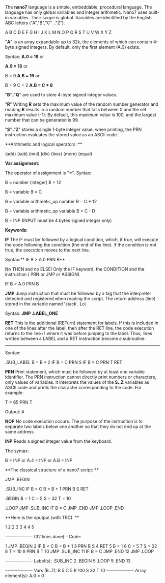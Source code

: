 The **nano7** language is a simple, embeddable,  procedural language. The language has only global variables and integer arithmetic. Nano7 uses built-in variables. 
Their scope is global. Variables are identified by the English ABC letters ("A","B","C" .."Z").

A B C D E F G H I J K L M N O P Q R S T U V W X Y Z

"**A**" is an array expandable up to 32k, the elements of which can contain 4-byte signed integers. By default, only the first element (A.0) exists.

Syntax: **A.0 = 16** or

**A.9 = 16** or

B = 9 
**A.B = 16** or

B = 9 
C = 2 
**A.B = C * 8**

"**B**".."**Q**" are used to store 4-byte signed integer values.

"**R**" Writing **R** sets the maximum value of the random number generator and reading **R** results in a random number that falls between 0 and the set maximum value (-1). 
By default, this maximum value is 100, and the largest number that can be generated is 99.

"**S**".."**Z**" stores a single 1-byte integer value. when printing, the PRN instruction evaluates the stored value as an ASCII code.

**Arithmetic and logical operators:
**

 (add) 
 (sub) 
 (mul) 
 (div) 
 (less) 
 (more) 
 (equal)

**Var assignment:** 

The operator of assignment is "**=**". 
Syntax:

B = number (integer) 
B = 12

B = variable 
B = C

B = variable arithmetic_op number 
B = C + 12

B = variable arithmetic_op variable 
B = C - D

B = INP (INPUT must be 4 bytes signed integer only)

**Keywords:**

**IF** 
The IF must be followed by a logical condition, which, if true, will execute the code following the condition (the end of the line). If the condition is not true, the execution moves to the next line.

Syntax:** IF B > A.0 PRN B**

No THEN and no ELSE! 
Only the IF keyword, the CONDITION and the instruction ( PRN or JMP or ASSIGN).

IF B > A.0 PRN B

**JMP** 
Jump instruction that must be followed by a tag that the interpreter detected and registered when reading the script. The return address (line) stored in the variable named 'stack'. Lol

Syntax: **JMP .LABEL_ONE**

**RET** 
This is the additional (RETurn) statement for labels. If this is included in one of the lines after the label, then after the RET line, the code execution returns to the line+1 where it was before jumping to the label. Thus, lines written between a LABEL and a RET instruction become a subroutine.
****
Syntax:

.SUB_LABEL 
B = B * 2 
IF B = C PRN S 
IF B > C PRN T 
RET

**PRN** Print statement, which must be followed by at least one variable identifier. The PRN instruction cannot directly print numbers or characters, only values ​​of variables. It interprets the values ​​of the **S..Z** variables as ASCII code and prints the character corresponding to the code. For example:

T = 65 
PRN T

Output: A

**NOP** No code execution occurs. The purpose of the instruction is to separate two labels below one another so that they do not end up at the same address.

**INP** Reads a signed integer value from the keyboard.

The syntax:

B = INP or A.4 = INP or A.B = INP

**The classical structure of a nano7 script:
**

JMP .BEGIN

.SUB_INC 
 IF B < C B = B + 1 
 PRN B S 
 RET

.BEGIN 
 B = 1 
 C = 5 
 S = 32 
 T = 10

.LOOP 
 JMP .SUB_INC 
 IF B = C JMP .END 
 JMP .LOOP
.END

**Here is the oputput (with TRC):
**

1 
2 2 
3 3 
4 4 
5 

-------------- (32 lines done) - Code:

1 JMP .BEGIN 
2 IF B < C B = B + 1 
3 PRN B S 
4 RET 
5 B = 1 
6 C = 5 
7 S = 32 
8 T = 10 
9 PRN B T 
10 JMP .SUB_INC 
11 IF B = C JMP .END 
12 JMP .LOOP

-------------- Label(s): 
.SUB_INC 2 
.BEGIN  5 
.LOOP 9 
.END 13

-------------- Vars (B..Z): 
B 5 
C 5 
R 100 
S 32 
T 10 
-------------- Array element(s): 
A.0 = 0

